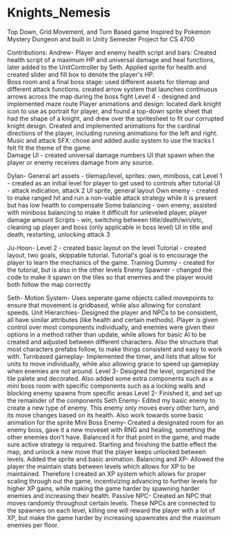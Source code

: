 # Knights_Nemesis
Top Down, Grid Movement, and Turn Based game
Inspired by Pokemon Mystery Dungeon and built in Unity
Semester Project for CS 4700


Contributions:
  Andrew- 
    Player and enemy health script and bars: Created health script of a maximum HP and universal damage and heal functions,  later added to the UnitController by Seth.  Applied sprite for health and created slider and fill box to denote the player's HP.  
    Boss room and a final boss stage: used different assets for tilemap and different attack functions.
      created arrow system that launches continuous arrows across the map during the boss fight
    Level 4 - designed and implemented maze route 
    Player animations and design: located dark knight icon to use as portrait for player, and found a top-down sprite sheet that had the shape of a knight, and drew over the spritesheet to fit our corrupted knight design.  Created and implemented animations for the cardinal directions of the player, including running animations for the left and right.  
    Music and attack SFX: chose and added audio system to use the tracks I felt fit the theme of the game.  
    Damage UI - created universal damage numbers UI that spawn when the player or enemy receives damage from any source.  
    
    
    
  Dylan-
    General art assets - tilemap/level, sprites: own, miniboss, cat
    Level 1 - created as an initial level for player to get used to controls after tutorial
    UI - attack indication, attack 2 UI sprite, general layout
    Own enemy - created to make ranged hit and run a non-viable attack strategy while it is present but has low health to compensate
    Some balancing - own enemy, assisted with miniboss balancing to make it difficult for unleveled player, player damage amount
    Scripts - win, switching between title/death/win/etc, cleaning up player and boss (only applicable in boss level) UI in title and death, restarting, unlocking attack 3
    
  Ju-Hoon- 
	Level 2 - created basic layout on the level
	Tutorial - created layout, two goals, skippable tutorial. Tutorial's goal is to encourage the player to learn the mechanics of the game.
	Training Dummy - created for the tutorial, but is also in the other levels
	Enemy Spawner - changed the code to make it spawn on the tiles so that enemies and the player would both follow the map correctly
	
  
    
  Seth-
    Motion System- Uses seperate game objects called movepoints to ensure that movement is gridbased, while also allowing for constant speeds.
    Unit Hierarchies- Designed the player and NPCs to be consistent, all have similar attributes (like health and certain methods). Player is given control over most components individually, and enemies were given their options in a method rather than update, while allows for basic AI to be created and adjusted between different characters. Also the structure that most characters prefabs follow, to make things consistent and easy to work with.
    Turnbased gameplay- Implemented the timer, and lists that allow for units to move individually, while also allowing grace to speed up gameplay when enemies are not around.
    Level 3- Designed the level, organized the tile palete and decorated. Also added some extra components such as a mini boss room with specific components such as a locking walls and blocking enemy spawns from specific areas
    Level 2- Finished it, and set up the remainder of the components
    Seth Enemy- Edited my basic enemy to create a new type of enemy. This enemy only moves every other turn, and its move changes based on its health. Also work towards some basic animation for the sprite
    Mini Boss Enemy- Created a designated room for an enemy boss, gave it a new moveset with RNG and healing, something the other enemies don't have. Balanced it for that point in the game, and made sure active strategy is required. Starting and finishing the battle effect the map, and unlock a new move that the player keeps unlocked between levels. Added the sprite and basic animation. 
    Balancing and XP- Allowed the player the maintain stats between levels which allows for XP to be maintained. Therefore I created an XP system which allows for proper scaling through out the game, incentivizing advancing to further levels for higher XP gains, while making the game harder by spawning harder enemies and increasing their health.
    Passive NPC- Created an NPC that moves randomly throughout certain levels. These NPCs are connected to the spawners on each level, killing one will reward the player with a lot of XP, but make the game harder by increasing spawnrates and the maximum enemies per floor.
